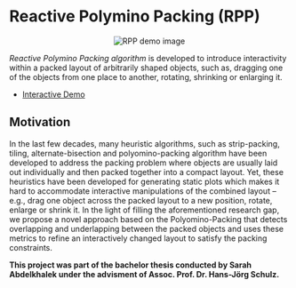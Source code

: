 # Reactive Polymino Packing (RPP)
<p align="center">
  <img src="https://github.com/SarAhmed/Reactive-Polyomino-Packing/blob/main/RPP-demo.gif" alt="RPP demo image"/>
</p>

_Reactive Polymino Packing algorithm_ is developed to introduce interactivity within a packed layout of arbitrarily shaped objects, such as, dragging one of the objects from one place to another, rotating, shrinking or enlarging it.

- [Interactive Demo](https://sarahmed.github.io/Reactive-Polyomino-Packing/)

## Motivation
In the last few decades, many heuristic algorithms, such as strip-packing, tiling, alternate-bisection and polyomino-packing algorithm have been developed to address the packing problem where objects are usually laid out individually and then packed together into a compact layout. Yet, these heuristics have been developed for generating static plots which makes it hard to accommodate interactive manipulations of the combined layout – e.g., drag one object across the packed layout to a new position, rotate, enlarge or shrink it. In the light of filling the aforementioned research gap, we propose a novel approach based on the Polyomino-Packing that detects overlapping and underlapping between the packed objects and uses these metrics to refine an interactively changed layout to satisfy the packing constraints.

**This project was part of the bachelor thesis conducted by Sarah Abdelkhalek under the advisment of Assoc. Prof. Dr. Hans-Jörg Schulz.**
